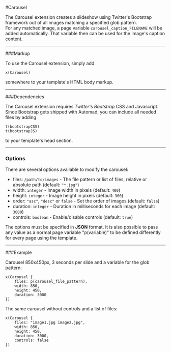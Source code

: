#Carousel

The Carousel extension creates a slideshow using Twitter's Bootstrap framework out of all images matching a specified glob pattern.    
For any matched image, a page variable `carousel_caption_FILENAME` will be added automatically. That variable then can be used for the image's caption content.

---

###Markup

To use the Carousel extension, simply add 

	x(Carousel)
	
somewhere to your template's HTML body markup.

---

###Dependencies

The Carousel extension requires *Twitter's Bootstrap* CSS and Javascript.
Since Bootstrap gets shipped with Automad, you can include all needed files by adding

	t(bootstrapCSS)
	t(bootstrapJS)
	
to your template's head section.

---

### Options

There are several options available to modify the carousel:

- files: `/path/to/images` - The file pattern or list of files, relative or absolute path (default: `"*.jpg"`)
- width: `integer` - Image width in pixels (default: `400`)
- height: `integer` - Image height in pixels (default: `300`)
- order: `"asc"`, `"desc"` or `false` - Set the order of images (default: `false`)
- duration: `integer` - Duration in milliseconds for each image (default: `3000`)
- controls: `boolean` - Enable/disable controls (default: `true`)

The options must be specified in **JSON** format. 
It is also possible to pass any value as a normal page variable "p(variable)" to be defined differently for every page using the template.

---

###Example

Carousel 850x450px, 3 seconds per slide and a variable for the glob pattern:

	x(Carousel {
		files: p(carousel_file_pattern), 
		width: 850, 
		height: 450, 
		duration: 3000
	}) 

The same carousel without controls and a list of files:

	x(Carousel {
		files: "image1.jpg image2.jpg", 
		width: 850, 
		height: 450, 
		duration: 3000,
		controls: false
	}) 


